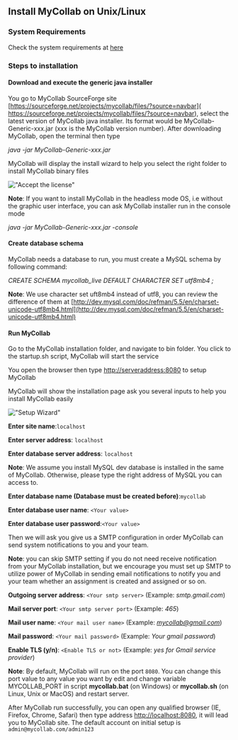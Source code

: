 ## Install MyCollab on Unix/Linux

### System Requirements
Check the system requirements at [here](installation.html#System_Requirements)

### Steps to installation

#### Download and execute the generic java installer
You go to MyCollab SourceForge site [https://sourceforge.net/projects/mycollab/files/?source=navbar]( https://sourceforge.net/projects/mycollab/files/?source=navbar), select the latest version of MyCollab java installer. Its format would be MyCollab-Generic-xxx.jar (xxx is the MyCollab version number). After downloading MyCollab, open the terminal then type

*java -jar MyCollab-Generic-xxx.jar*

MyCollab will display the install wizard to help you select the right folder to install MyCollab binary files

!["Accept the license"](https://farm6.staticflickr.com/5610/14977099473_47c9c352dd_b.jpg)

**Note**: If you want to install MyCollab in the headless mode OS, i.e without the graphic user interface, you can ask MyCollab installer run in the console mode

*java -jar MyCollab-Generic-xxx.jar -console*

#### Create database schema
MyCollab needs a database to run, you must create a MySQL schema by following command:

*CREATE SCHEMA mycollab_live DEFAULT CHARACTER SET utf8mb4 ;*

**Note**: We use character set uft8mb4 instead of utf8, you can review the difference of them at [http://dev.mysql.com/doc/refman/5.5/en/charset-unicode-utf8mb4.html](http://dev.mysql.com/doc/refman/5.5/en/charset-unicode-utf8mb4.html)

#### Run MyCollab
Go to the MyCollab installation folder, and navigate to bin folder. You click to the startup.sh script,
MyCollab will start the service

You open the browser then type [http://serveraddress:8080](http://serveraddress:8080) to setup MyCollab

MyCollab will show the installation page ask you several inputs to help you install MyCollab easily

!["Setup Wizard"](http://s3.amazonaws.com/mycollab_assets/wiki/installation/mycollab_setup_wizard.png "Setup Wizard")

**Enter site name**:```localhost```

**Enter server address**: `localhost`

**Enter database server address**: `localhost`

**Note**: We assume you install MySQL dev database is installed in the same of MyCollab. Otherwise, please type the right address of MySQL you can access to.

**Enter database name (Database must be created before)**:`mycollab`

**Enter database user name**: ``<Your value>``

**Enter database user password**:``<Your value>``

Then we will ask you give us a SMTP configuration in order MyCollab can send system notifications to you and your team.

**Note**: you can skip SMTP setting if you do not need receive notification from your MyCollab installation, but we encourage you must set up SMTP to utilize power of MyCollab in sending email notifications to notify you and your team whether an assignment is created and assigned or so on.

**Outgoing server address**: ``<Your smtp server>`` (Example: *smtp.gmail.com*)

**Mail server port**: ``<Your smtp server port>`` (Example: *465*)

**Mail user name**: ``<Your mail user name>`` (Example:  *[mycollab@gmail.com](mycollab@gmail.com)*)

**Mail password**: ``<Your mail password>`` (Example: *Your gmail password*)

**Enable TLS (y/n)**: ``<Enable TLS or not>`` (Example: *yes for Gmail service provider*)

**Note**: By default, MyCollab will run on the port `8080`. You can change this port value to any value you want by edit and change variable MYCOLLAB_PORT in script **mycollab.bat** (on Windows) or **mycollab.sh** (on Linux, Unix or MacOS) and restart server.

After MyCollab run successfully, you can open any qualified browser (IE, Firefox, Chrome, Safari) then type address [http://localhost:8080](http://localhost:8080), it will lead you to MyCollab site. The default account on initial setup is `admin@mycollab.com/admin123`
